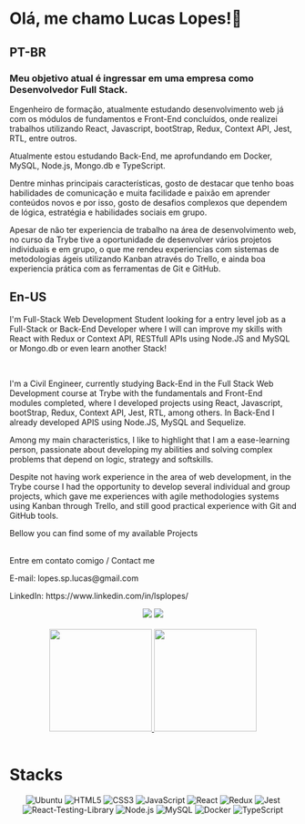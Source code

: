 <h1>Olá, me chamo Lucas Lopes!👋</h1>

<h2>PT-BR</h2>
<h3>Meu objetivo atual é ingressar em uma empresa como Desenvolvedor Full Stack. </h3>

<p>Engenheiro de formação, atualmente estudando desenvolvimento web já com os módulos de fundamentos e Front-End concluídos, onde realizei trabalhos utilizando React, Javascript, bootStrap, Redux, Context API, Jest, RTL, entre outros.</p>

<p>Atualmente estou estudando Back-End, me aprofundando em Docker, MySQL, Node.js, Mongo.db e TypeScript.</p>
<p>Dentre minhas principais características, gosto de destacar que tenho boas habilidades de comunicação e muita facilidade e paixão em aprender conteúdos novos e por isso, gosto de desafios complexos que dependem de lógica, estratégia e habilidades sociais em grupo.</p>
<p>Apesar de não ter experiencia de trabalho na área de desenvolvimento web, no curso da Trybe tive a oportunidade de desenvolver vários projetos individuais e em grupo, o que me rendeu experiencias com sistemas de metodologias ágeis utilizando Kanban através do Trello, e ainda boa experiencia prática com as ferramentas de Git e GitHub.</p>

<h2>En-US</h2>
<p>I'm Full-Stack Web Development Student looking for a entry level job as a Full-Stack or Back-End Developer where I will can improve my skills with React with Redux or Context API, RESTfull APIs using Node.JS and MySQL or Mongo.db or even learn another Stack! </p>
<br/>
<p>I'm a Civil Engineer, currently studying Back-End in the Full Stack Web Development course at Trybe with the fundamentals and Front-End modules completed, where I developed projects using React, Javascript, bootStrap, Redux, Context API, Jest, RTL, among others. In Back-End I already developed APIS using Node.JS, MySQL and Sequelize.</p>

<p>Among my main characteristics, I like to highlight that I am a ease-learning person, passionate about developing my abilities and solving complex problems that depend on logic, strategy and softskills.</p>

<p>Despite not having work experience in the area of web development, in the Trybe course I had the opportunity to develop several individual and group projects, which gave me experiences with agile methodologies systems using Kanban through Trello, and still good practical experience with Git and GitHub tools.</p>

<span>Bellow you can find some of my available Projects</span>
<br/>
<br/>

<p>Entre em contato comigo / Contact me</p>
<p>E-mail: lopes.sp.lucas@gmail.com</p>
<p>LinkedIn: https://www.linkedin.com/in/lsplopes/</p>

<div align="center">
  <a href = "mailto:lopes.sp.lucas@gmail.com"><img src="https://img.shields.io/badge/-Gmail-%23333?style=for-the-badge&logo=gmail&logoColor=white" target="_blank"></a>
  <a href="https://www.linkedin.com/in/lsplopes/" target="_blank"><img src="https://img.shields.io/badge/-LinkedIn-%230077B5?style=for-the-badge&logo=linkedin&logoColor=white" target="_blank"></a>
</div>
</br>
<div align="center">
  <a href="https://github.com/lsplopes">
  <img height="180em" src="https://github-readme-stats.vercel.app/api?username=lsplopes&show_icons=false&theme=dark&include_all_commits=true&count_private=true"/>
  <img height="180em" src="https://github-readme-stats.vercel.app/api/top-langs/?username=lsplopes&layout=compact&langs_count=5&theme=dark"/></a>
</div>
</br>
<h1>Stacks</h1>
<div align="center">
  <img src="https://img.shields.io/badge/Ubuntu-E95420?style=for-the-badge&logo=ubuntu&logoColor=white" alt="Ubuntu" target="_blank">
    <img src="https://img.shields.io/badge/HTML5-E34F26?style=for-the-badge&logo=html5&logoColor=white" alt="HTML5" target="_blank">
  <img src="https://img.shields.io/badge/CSS3-1572B6?style=for-the-badge&logo=css3&logoColor=white" alt="CSS3" target="_blank">
  <img src="https://img.shields.io/badge/JavaScript-F7DF1E?style=for-the-badge&logo=javascript&logoColor=black" alt="JavaScript" target="_blank">
  <img src="https://img.shields.io/badge/React-20232A?style=for-the-badge&logo=react&logoColor=61DAFB" alt="React" target="_blank">
  <img src="https://img.shields.io/badge/Redux-593D88?style=for-the-badge&logo=redux&logoColor=white" alt="Redux" target="_blank">
  <img src="https://img.shields.io/badge/Jest-323330?style=for-the-badge&logo=Jest&logoColor=white" alt="Jest" target="_blank">
  <img src="https://img.shields.io/badge/testing%20library-323330?style=for-the-badge&logo=testing-library&logoColor=red" alt="React-Testing-Library" target="_blank">
  <img src="https://img.shields.io/badge/node.js-6DA55F?style=for-the-badge&logo=node.js&logoColor=white" alt="Node.js" target="_blank">
  <img src="https://img.shields.io/badge/mysql-%2300f.svg?style=for-the-badge&logo=mysql&logoColor=white" alt="MySQL" target="_blank">
  <img src="https://img.shields.io/badge/docker-%230db7ed.svg?style=for-the-badge&logo=docker&logoColor=white" alt="Docker" target="_blank">
  <img src="https://img.shields.io/badge/typescript-%23007ACC.svg?style=for-the-badge&logo=typescript&logoColor=white" alt="TypeScript" target="_blank">
</div>
